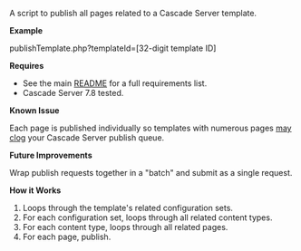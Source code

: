 A script to publish all pages related to a Cascade Server template.

**Example**

publishTemplate.php?templateId=[32-digit template ID]

**Requires**

- See the main [README](https://github.com/espanae/Cascade-Web-Services-Examples/blob/master/php/wing-ming-chan-library/) for a full requirements list.
- Cascade Server 7.8 tested.

**Known Issue**

Each page is published individually so templates with numerous pages [may clog](http://help.hannonhill.com/discussions/how-do-i/14581-how-to-clear-all-active-publish-jobs) your Cascade Server publish queue.

**Future Improvements**

Wrap publish requests together in a "batch" and submit as a single request.

**How it Works**

1. Loops through the template's related configuration sets.
2. For each configuration set, loops through all related content types.
3. For each content type, loops through all related pages.
4. For each page, publish.